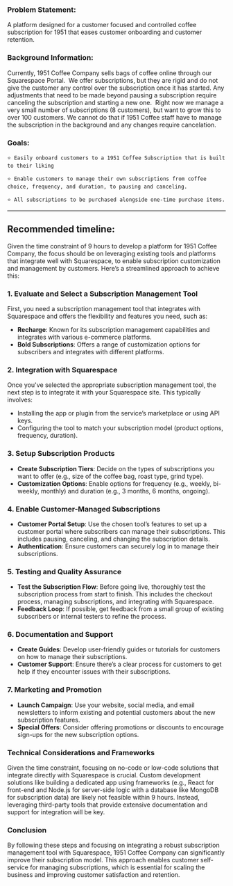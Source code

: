 ### Problem Statement:

A platform designed for a customer focused and controlled coffee subscription for 1951 that eases customer onboarding and customer retention.
    
### Background Information:
    
Currently, 1951 Coffee Company sells bags of coffee online through our Squarespace Portal.  We offer subscriptions, but they are rigid and do not give the customer any control over the subscription once it has started. Any adjustments that need to be made beyond pausing a subscription require canceling the subscription and starting a new one.  Right now we manage a very small number of subscriptions (8 customers), but want to grow this to over 100 customers. We cannot do that if 1951 Coffee staff have to manage the subscription in the background and any changes require cancelation.
    
### Goals:
    ⭐ Easily onboard customers to a 1951 Coffee Subscription that is built to their liking
    
    ⭐ Enable customers to manage their own subscriptions from coffee choice, frequency, and duration, to pausing and canceling.
    
    ⭐ All subscriptions to be purchased alongside one-time purchase items.

---

## Recommended timeline:

Given the time constraint of 9 hours to develop a platform for 1951 Coffee Company, the focus should be on leveraging existing tools and platforms that integrate well with Squarespace, to enable subscription customization and management by customers. Here’s a streamlined approach to achieve this:

### 1. Evaluate and Select a Subscription Management Tool

First, you need a subscription management tool that integrates with Squarespace and offers the flexibility and features you need, such as:
- **Recharge**: Known for its subscription management capabilities and integrates with various e-commerce platforms.
- **Bold Subscriptions**: Offers a range of customization options for subscribers and integrates with different platforms.

### 2. Integration with Squarespace

Once you've selected the appropriate subscription management tool, the next step is to integrate it with your Squarespace site. This typically involves:
- Installing the app or plugin from the service’s marketplace or using API keys.
- Configuring the tool to match your subscription model (product options, frequency, duration).

### 3. Setup Subscription Products

- **Create Subscription Tiers**: Decide on the types of subscriptions you want to offer (e.g., size of the coffee bag, roast type, grind type).
- **Customization Options**: Enable options for frequency (e.g., weekly, bi-weekly, monthly) and duration (e.g., 3 months, 6 months, ongoing).

### 4. Enable Customer-Managed Subscriptions

- **Customer Portal Setup**: Use the chosen tool’s features to set up a customer portal where subscribers can manage their subscriptions. This includes pausing, canceling, and changing the subscription details.
- **Authentication**: Ensure customers can securely log in to manage their subscriptions.

### 5. Testing and Quality Assurance

- **Test the Subscription Flow**: Before going live, thoroughly test the subscription process from start to finish. This includes the checkout process, managing subscriptions, and integrating with Squarespace.
- **Feedback Loop**: If possible, get feedback from a small group of existing subscribers or internal testers to refine the process.

### 6. Documentation and Support

- **Create Guides**: Develop user-friendly guides or tutorials for customers on how to manage their subscriptions.
- **Customer Support**: Ensure there’s a clear process for customers to get help if they encounter issues with their subscriptions.

### 7. Marketing and Promotion

- **Launch Campaign**: Use your website, social media, and email newsletters to inform existing and potential customers about the new subscription features.
- **Special Offers**: Consider offering promotions or discounts to encourage sign-ups for the new subscription options.

### Technical Considerations and Frameworks

Given the time constraint, focusing on no-code or low-code solutions that integrate directly with Squarespace is crucial. Custom development solutions like building a dedicated app using frameworks (e.g., React for front-end and Node.js for server-side logic with a database like MongoDB for subscription data) are likely not feasible within 9 hours. Instead, leveraging third-party tools that provide extensive documentation and support for integration will be key.

### Conclusion

By following these steps and focusing on integrating a robust subscription management tool with Squarespace, 1951 Coffee Company can significantly improve their subscription model. This approach enables customer self-service for managing subscriptions, which is essential for scaling the business and improving customer satisfaction and retention.
